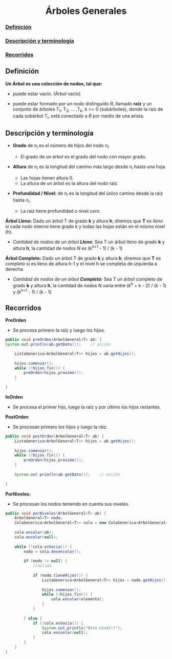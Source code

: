 <div>
<h1 align="center">Árboles Generales</h1>
</div>


### [Definición](#definición-1)

### [Descripción y terminología](#descripción-y-terminología-1)

### [Recorridos](#recorridos-1)


## Definición

**Un Árbol es una colección de nodos, tal que:**

- puede estar vacío. (Árbol vacío)

- puede estar formado por un nodo distinguido _R_, llamado **raíz** y un conjunto de árboles T<sub>1</sub>, T<sub>2</sub>, ... ,T<sub>k</sub>, k >= 0 (subárboles), donde la raíz de cada subárbol T<sub>i</sub>, está conectado a _R_ por medio de una arista.

## Descripción y terminología

- **Grado** de n<sub>i</sub> es el número de hijos del nodo n<sub>i</sub>.
	- El grado de un árbol es el grado del nodo con mayor grado.

- **Altura** de n<sub>i</sub> es la longitud del camino más largo desde n<sub>i</sub> hasta una hoja.
	- Las hojas tienen altura 0.
	- La altura de un árbol es la altura del nodo raíz.

- **Profundidad / Nivel:** de n<sub>i</sub> es la longitud del único camino desde la raíz hasta n<sub>i</sub>.
	- La raíz tiene profundidad o nivel _cero_.
	
**Árbol Lleno:** Dado un árbol T de grado **k** y altura **h**, diremos que  **T** es _lleno_ si cada nodo interno tiene grado k y todas las hojas están en el mismo nivel (h).

- _Cantidad de nodos de un árbol **Lleno**:_ Sea T un árbol lleno de grado **k** y altura **h**, la cantidad  de nodos N es (k<sup>h+1</sup> - 1) / (k - 1)

**Árbol Completo:** Dado un árbol T de grado **k**  y altura **h**, diremos que **T** es _completo_ si es lleno de altura h-1 y el nivel h se completa de izquierda a derecha.

- _Cantidad de nodos de un árbol **Completo**:_ Sea T un árbol completo de grado **k** y altura **h**, la cantidad  de nodos N varía entre (k<sup>h</sup> + k - 2) / (k - 1) y (k<sup>h+1</sup> - 1) / (k - 1)




## Recorridos

**PreOrden**
- Se procesa primero la raíz y luego los hijos.

```java
public void preOrden(ArbolGeneral<T> ab) {
System.out.println(ab.getDato());    // acción

    ListaGenerica<ArbolGeneral<T>> hijos = ab.getHijos();
    
    hijos.comenzar();
    while (!hijos.fin()) {
		preOrden(hijos.proximo());
    }
    
}
```

**InOrden**
- Se procesa el primer hijo, luego la raíz y por último los hijos restantes.

**PostOrden**
- Se procesan primero los hijos y luego la ráiz.

```java
public void postOrden(ArbolGeneral<T> ab) {
    ListaGenerica<ArbolGeneral<T>> hijos = ab.getHijos();
    
    hijos.comenzar();
    while (!hijos.fin()) {
		preOrden(hijos.proximo());
    }
    
    System.out.println(ab.getDato());    // acción
    
}
```
**PorNiveles:**
- Se procesan los nodos teniendo en cuenta sus niveles.

```java
public void porNiveles(ArbolGeneral<T> ab) {
	ArbolGeneral<T> nodo;
	ColaGenerica<ArbolGeneral<T>> cola = new ColaGenerica<ArbolGeneral<T>>();
	
	cola.encolar(ab);
	cola.encolar(null);
	
	while (!cola.esVacia()) {
		nodo = cola.desencolar();
		
		if (nodo != null) {
			//acción
		
			if (nodo.tieneHijos()) {
				ListaGenerica<ArbolGeneral<T>> hijos = nodo.getHijos();
				
				hijos.comenzar();
				while (!hijos.fin()) {
					cola.encolar(elemento);
				}
			}
			
		} else {		
			if (!cola.esVacia()) {
				System.out.println("Otro nivel!!");
				cola.enconlar(null);
			}
		}	
	}
}
```




